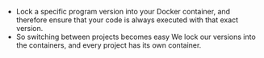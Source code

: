 * Lock a specific program version into your Docker container, and therefore ensure that your code is always executed with that exact version.<br>
* So switching between projects becomes easy We lock our versions into the containers, and every project has its own container.

